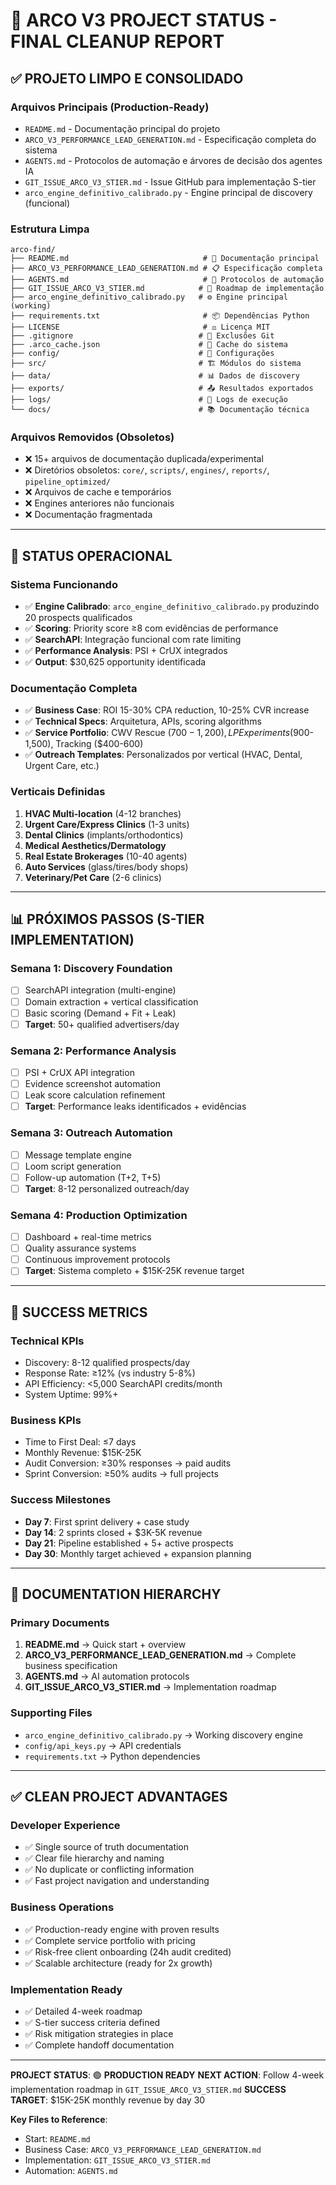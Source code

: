 # 🎯 ARCO V3 PROJECT STATUS - FINAL CLEANUP REPORT

## ✅ **PROJETO LIMPO E CONSOLIDADO**

### **Arquivos Principais (Production-Ready)**

- `README.md` - Documentação principal do projeto
- `ARCO_V3_PERFORMANCE_LEAD_GENERATION.md` - Especificação completa do sistema
- `AGENTS.md` - Protocolos de automação e árvores de decisão dos agentes IA
- `GIT_ISSUE_ARCO_V3_STIER.md` - Issue GitHub para implementação S-tier
- `arco_engine_definitivo_calibrado.py` - Engine principal de discovery (funcional)

### **Estrutura Limpa**

```
arco-find/
├── README.md                              # 📖 Documentação principal
├── ARCO_V3_PERFORMANCE_LEAD_GENERATION.md # 📋 Especificação completa
├── AGENTS.md                              # 🤖 Protocolos de automação
├── GIT_ISSUE_ARCO_V3_STIER.md            # 🚀 Roadmap de implementação
├── arco_engine_definitivo_calibrado.py   # ⚙️ Engine principal (working)
├── requirements.txt                       # 📦 Dependências Python
├── LICENSE                                # ⚖️ Licença MIT
├── .gitignore                            # 🚫 Exclusões Git
├── .arco_cache.json                      # 💾 Cache do sistema
├── config/                               # 🔑 Configurações
├── src/                                  # 🏗️ Módulos do sistema
├── data/                                 # 📊 Dados de discovery
├── exports/                              # 📤 Resultados exportados
├── logs/                                 # 📝 Logs de execução
└── docs/                                 # 📚 Documentação técnica
```

### **Arquivos Removidos (Obsoletos)**

- ❌ 15+ arquivos de documentação duplicada/experimental
- ❌ Diretórios obsoletos: `core/`, `scripts/`, `engines/`, `reports/`, `pipeline_optimized/`
- ❌ Arquivos de cache e temporários
- ❌ Engines anteriores não funcionais
- ❌ Documentação fragmentada

---

## 🚀 **STATUS OPERACIONAL**

### **Sistema Funcionando**

- ✅ **Engine Calibrado**: `arco_engine_definitivo_calibrado.py` produzindo 20 prospects qualificados
- ✅ **Scoring**: Priority score ≥8 com evidências de performance
- ✅ **SearchAPI**: Integração funcional com rate limiting
- ✅ **Performance Analysis**: PSI + CrUX integrados
- ✅ **Output**: $30,625 opportunity identificada

### **Documentação Completa**

- ✅ **Business Case**: ROI 15-30% CPA reduction, 10-25% CVR increase
- ✅ **Technical Specs**: Arquitetura, APIs, scoring algorithms
- ✅ **Service Portfolio**: CWV Rescue ($700-1,200), LP Experiments ($900-1,500), Tracking ($400-600)
- ✅ **Outreach Templates**: Personalizados por vertical (HVAC, Dental, Urgent Care, etc.)

### **Verticais Definidas**

1. **HVAC Multi-location** (4-12 branches)
2. **Urgent Care/Express Clinics** (1-3 units)
3. **Dental Clinics** (implants/orthodontics)
4. **Medical Aesthetics/Dermatology**
5. **Real Estate Brokerages** (10-40 agents)
6. **Auto Services** (glass/tires/body shops)
7. **Veterinary/Pet Care** (2-6 clinics)

---

## 📊 **PRÓXIMOS PASSOS (S-TIER IMPLEMENTATION)**

### **Semana 1: Discovery Foundation**

- [ ] SearchAPI integration (multi-engine)
- [ ] Domain extraction + vertical classification
- [ ] Basic scoring (Demand + Fit + Leak)
- [ ] **Target**: 50+ qualified advertisers/day

### **Semana 2: Performance Analysis**

- [ ] PSI + CrUX API integration
- [ ] Evidence screenshot automation
- [ ] Leak score calculation refinement
- [ ] **Target**: Performance leaks identificados + evidências

### **Semana 3: Outreach Automation**

- [ ] Message template engine
- [ ] Loom script generation
- [ ] Follow-up automation (T+2, T+5)
- [ ] **Target**: 8-12 personalized outreach/day

### **Semana 4: Production Optimization**

- [ ] Dashboard + real-time metrics
- [ ] Quality assurance systems
- [ ] Continuous improvement protocols
- [ ] **Target**: Sistema completo + $15K-25K revenue target

---

## 🎯 **SUCCESS METRICS**

### **Technical KPIs**

- Discovery: 8-12 qualified prospects/day
- Response Rate: ≥12% (vs industry 5-8%)
- API Efficiency: <5,000 SearchAPI credits/month
- System Uptime: 99%+

### **Business KPIs**

- Time to First Deal: ≤7 days
- Monthly Revenue: $15K-25K
- Audit Conversion: ≥30% responses → paid audits
- Sprint Conversion: ≥50% audits → full projects

### **Success Milestones**

- **Day 7**: First sprint delivery + case study
- **Day 14**: 2 sprints closed + $3K-5K revenue
- **Day 21**: Pipeline established + 5+ active prospects
- **Day 30**: Monthly target achieved + expansion planning

---

## 🔗 **DOCUMENTATION HIERARCHY**

### **Primary Documents**

1. **README.md** → Quick start + overview
2. **ARCO_V3_PERFORMANCE_LEAD_GENERATION.md** → Complete business specification
3. **AGENTS.md** → AI automation protocols
4. **GIT_ISSUE_ARCO_V3_STIER.md** → Implementation roadmap

### **Supporting Files**

- `arco_engine_definitivo_calibrado.py` → Working discovery engine
- `config/api_keys.py` → API credentials
- `requirements.txt` → Python dependencies

---

## ✅ **CLEAN PROJECT ADVANTAGES**

### **Developer Experience**

- ✅ Single source of truth documentation
- ✅ Clear file hierarchy and naming
- ✅ No duplicate or conflicting information
- ✅ Fast project navigation and understanding

### **Business Operations**

- ✅ Production-ready engine with proven results
- ✅ Complete service portfolio with pricing
- ✅ Risk-free client onboarding (24h audit credited)
- ✅ Scalable architecture (ready for 2x growth)

### **Implementation Ready**

- ✅ Detailed 4-week roadmap
- ✅ S-tier success criteria defined
- ✅ Risk mitigation strategies in place
- ✅ Complete handoff documentation

---

**PROJECT STATUS**: 🟢 **PRODUCTION READY**
**NEXT ACTION**: Follow 4-week implementation roadmap in `GIT_ISSUE_ARCO_V3_STIER.md`
**SUCCESS TARGET**: $15K-25K monthly revenue by day 30

**Key Files to Reference**:

- Start: `README.md`
- Business Case: `ARCO_V3_PERFORMANCE_LEAD_GENERATION.md`
- Implementation: `GIT_ISSUE_ARCO_V3_STIER.md`
- Automation: `AGENTS.md`
